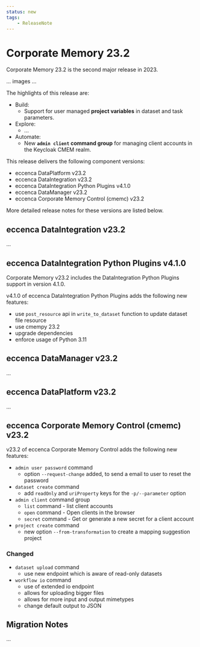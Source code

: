 ```yaml
---
status: new
tags:
    - ReleaseNote
---
```

# Corporate Memory 23.2

Corporate Memory 23.2 is the second major release in 2023.

... images ...

The highlights of this release are:

-   Build:
    -   Support for user managed **project variables** in dataset and task parameters.
-   Explore:
    -   ...
-   Automate:
    -   New **`admin client` command group** for managing client accounts in the Keycloak CMEM realm.

This release delivers the following component versions:

-   eccenca DataPlatform v23.2
-   eccenca DataIntegration v23.2
-   eccenca DataIntegration Python Plugins v4.1.0
-   eccenca DataManager v23.2
-   eccenca Corporate Memory Control (cmemc) v23.2

More detailed release notes for these versions are listed below.

## eccenca DataIntegration v23.2

...

## eccenca DataIntegration Python Plugins v4.1.0

Corporate Memory v23.2 includes the DataIntegration Python Plugins support in version 4.1.0.

v4.1.0 of eccenca DataIntegration Python Plugins adds the following new features:

-   use `post_resource` api in `write_to_dataset` function to update dataset file resource
-   use cmempy 23.2
-   upgrade dependencies
-   enforce usage of Python 3.11

## eccenca DataManager v23.2

...

## eccenca DataPlatform v23.2

...

## eccenca Corporate Memory Control (cmemc) v23.2

v23.2 of eccenca Corporate Memory Control adds the following new features:

-   `admin user password` command
    -   option `--request-change` added, to send a email to user to reset the password
-   `dataset create` command
    -   add `readOnly` and `uriProperty` keys for the `-p/--parameter` option
-   `admin client` command group
    -   `list` command - list client accounts
    -   `open` command - Open clients in the browser
    -   `secret` command - Get or generate a new secret for a client account
-   `project create` command
    -   new option `--from-transformation` to create a mapping suggestion project

### Changed

-   `dataset upload` command
    -   use new endpoint which is aware of read-only datasets
-   `workflow io` command
    -   use of extended io endpoint
    -   allows for uploading bigger files
    -   allows for more input and output mimetypes
    -   change default output to JSON

## Migration Notes

...
